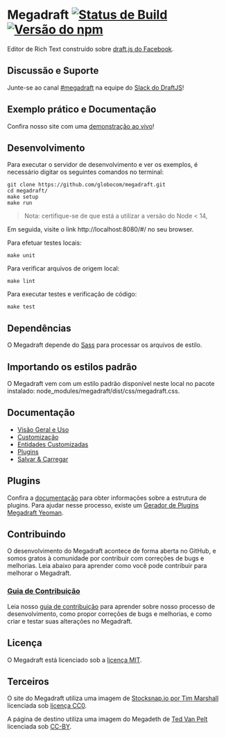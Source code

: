 # Megadraft [![Status de Build](https://secure.travis-ci.org/globocom/megadraft.png?branch=master)](https://travis-ci.org/globocom/megadraft) [![Versão do npm](https://img.shields.io/npm/v/megadraft.svg?style=flat)](https://www.npmjs.com/package/megadraft)

Editor de Rich Text construído sobre [draft.js do Facebook](https://github.com/facebook/draft-js).

## Discussão e Suporte

Junte-se ao canal [#megadraft][megadraft-slack] na equipe do [Slack do DraftJS][draftjs-slack]!

## Exemplo prático e Documentação

Confira nosso site com uma [demonstração ao vivo](http://globocom.github.io/megadraft/)!

## Desenvolvimento

Para executar o servidor de desenvolvimento e ver os exemplos, é necessário digitar os seguintes comandos no terminal:

```
git clone https://github.com/globocom/megadraft.git
cd megadraft/
make setup
make run
```

> Nota: certifique-se de que está a utilizar a versão do Node < 14,

Em seguida, visite o link http://localhost:8080/#/ no seu browser.

Para efetuar testes locais:

```
make unit
```

Para verificar arquivos de origem local:

```
make lint
```

Para executar testes e verificação de código:

```
make test
```

## Dependências

O Megadraft depende do [Sass](http://sass-lang.com/) para processar os arquivos de estilo.

## Importando os estilos padrão

O Megadraft vem com um estilo padrão disponível neste local no pacote instalado: node_modules/megadraft/dist/css/megadraft.css.


## Documentação

- [Visão Geral e Uso][docs-overview-and-usage]
- [Customização][docs-customization]
- [Entidades Customizadas][docs-custom-entities]
- [Plugins][docs-plugins]
- [Salvar & Carregar][docs-saving-loading]

## Plugins

Confira a [documentação][docs-plugins] para obter informações sobre a estrutura de plugins.
Para ajudar nesse processo, existe um [Gerador de Plugins Megadraft Yeoman][plugin-generator].

## Contribuindo

O desenvolvimento do Megadraft acontece de forma aberta no GitHub, e somos gratos à comunidade por contribuir com correções de bugs e melhorias. Leia abaixo para aprender como você pode contribuir para melhorar o Megadraft.

### [Guia de Contribuição](CONTRIBUTING.md)

Leia nosso [guia de contribuição](CONTRIBUTING.md) para aprender sobre nosso processo de desenvolvimento, como propor correções de bugs e melhorias, e como criar e testar suas alterações no Megadraft.

## Licença

O Megadraft está licenciado sob a [licença MIT](LICENSE).

## Terceiros

O site do Megadraft utiliza uma imagem de
[Stocksnap.io por Tim Marshall](https://stocksnap.io/photo/K148YZIFJ3) licenciada
sob [licença CC0](https://stocksnap.io/license).

A página de destino utiliza uma imagem do Megadeth de [Ted Van Pelt](https://flic.kr/p/7Pr94f)
licenciada sob [CC-BY](https://creativecommons.org/licenses/by/2.0/).

[plugin-generator]: https://github.com/globocom/generator-megadraft-plugin
[docs-overview-and-usage]: http://globocom.github.io/megadraft/#/docs/overview
[docs-customization]: http://globocom.github.io/megadraft/#/docs/customization
[docs-custom-entities]: http://globocom.github.io/megadraft/#/docs/custom-entities
[docs-plugins]: http://globocom.github.io/megadraft/#/docs/plugins
[docs-saving-loading]: http://globocom.github.io/megadraft/#/docs/saving-loading
[megadraft-slack]: https://draftjs.slack.com/messages/megadraft/
[draftjs-slack]: https://draftjs.herokuapp.com
